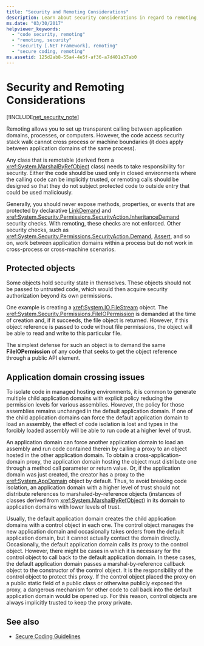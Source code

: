 ```yaml
---
title: "Security and Remoting Considerations"
description: Learn about security considerations in regard to remoting, which lets you set up transparent calling between application domains, processes, or computers.
ms.date: "03/30/2017"
helpviewer_keywords: 
  - "code security, remoting"
  - "remoting, security"
  - "security [.NET Framework], remoting"
  - "secure coding, remoting"
ms.assetid: 125d2ab8-55a4-4e5f-af36-a7d401a37ab0
---
```

# Security and Remoting Considerations

[!INCLUDE[net_security_note](../../../includes/net-security-note-md.md)]  

Remoting allows you to set up transparent calling between application domains, processes, or computers. However, the code access security stack walk cannot cross process or machine boundaries (it does apply between application domains of the same process).  
  
 Any class that is remotable (derived from a <xref:System.MarshalByRefObject> class) needs to take responsibility for security. Either the code should be used only in closed environments where the calling code can be implicitly trusted, or remoting calls should be designed so that they do not subject protected code to outside entry that could be used maliciously.  
  
 Generally, you should never expose methods, properties, or events that are protected by declarative [LinkDemand](link-demands.md) and <xref:System.Security.Permissions.SecurityAction.InheritanceDemand> security checks. With remoting, these checks are not enforced. Other security checks, such as <xref:System.Security.Permissions.SecurityAction.Demand>, [Assert](using-the-assert-method.md), and so on, work between application domains within a process but do not work in cross-process or cross-machine scenarios.  
  
## Protected objects  
 Some objects hold security state in themselves. These objects should not be passed to untrusted code, which would then acquire security authorization beyond its own permissions.  
  
 One example is creating a <xref:System.IO.FileStream> object. The <xref:System.Security.Permissions.FileIOPermission> is demanded at the time of creation and, if it succeeds, the file object is returned. However, if this object reference is passed to code without file permissions, the object will be able to read and write to this particular file.  
  
 The simplest defense for such an object is to demand the same **FileIOPermission** of any code that seeks to get the object reference through a public API element.  
  
## Application domain crossing issues  
 To isolate code in managed hosting environments, it is common to generate multiple child application domains with explicit policy reducing the permission levels for various assemblies. However, the policy for those assemblies remains unchanged in the default application domain. If one of the child application domains can force the default application domain to load an assembly, the effect of code isolation is lost and types in the forcibly loaded assembly will be able to run code at a higher level of trust.  
  
 An application domain can force another application domain to load an assembly and run code contained therein by calling a proxy to an object hosted in the other application domain. To obtain a cross-application-domain proxy, the application domain hosting the object must distribute one through a method call parameter or return value. Or, if the application domain was just created, the creator has a proxy to the <xref:System.AppDomain> object by default. Thus, to avoid breaking code isolation, an application domain with a higher level of trust should not distribute references to marshaled-by-reference objects (instances of classes derived from <xref:System.MarshalByRefObject>) in its domain to application domains with lower levels of trust.  
  
 Usually, the default application domain creates the child application domains with a control object in each one. The control object manages the new application domain and occasionally takes orders from the default application domain, but it cannot actually contact the domain directly. Occasionally, the default application domain calls its proxy to the control object. However, there might be cases in which it is necessary for the control object to call back to the default application domain. In these cases, the default application domain passes a marshal-by-reference callback object to the constructor of the control object. It is the responsibility of the control object to protect this proxy. If the control object placed the proxy on a public static field of a public class or otherwise publicly exposed the proxy, a dangerous mechanism for other code to call back into the default application domain would be opened up. For this reason, control objects are always implicitly trusted to keep the proxy private.  
  
## See also

- [Secure Coding Guidelines](../../standard/security/secure-coding-guidelines.md)
